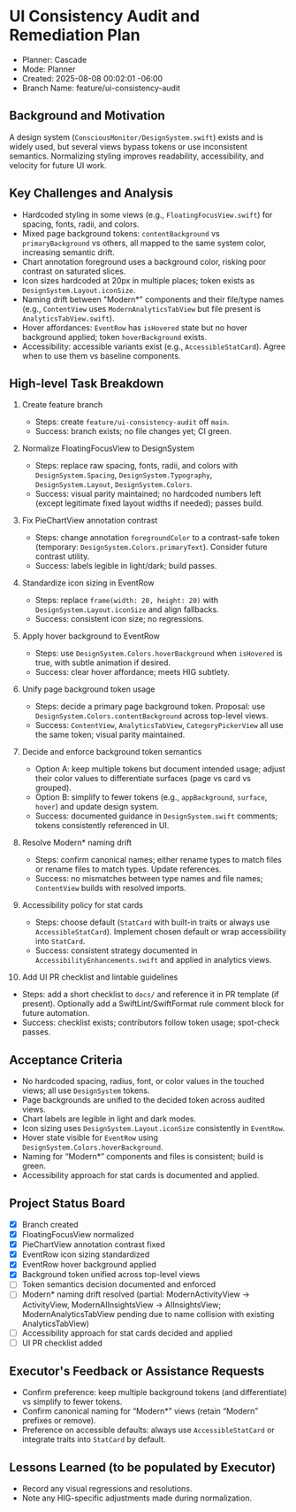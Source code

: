 # UI Consistency Audit and Remediation Plan

- Planner: Cascade
- Mode: Planner
- Created: 2025-08-08 00:02:01 -06:00
- Branch Name: feature/ui-consistency-audit

## Background and Motivation
A design system (`ConsciousMonitor/DesignSystem.swift`) exists and is widely used, but several views bypass tokens or use inconsistent semantics. Normalizing styling improves readability, accessibility, and velocity for future UI work.

## Key Challenges and Analysis
- Hardcoded styling in some views (e.g., `FloatingFocusView.swift`) for spacing, fonts, radii, and colors.
- Mixed page background tokens: `contentBackground` vs `primaryBackground` vs others, all mapped to the same system color, increasing semantic drift.
- Chart annotation foreground uses a background color, risking poor contrast on saturated slices.
- Icon sizes hardcoded at 20px in multiple places; token exists as `DesignSystem.Layout.iconSize`.
- Naming drift between "Modern*" components and their file/type names (e.g., `ContentView` uses `ModernAnalyticsTabView` but file present is `AnalyticsTabView.swift`).
- Hover affordances: `EventRow` has `isHovered` state but no hover background applied; token `hoverBackground` exists.
- Accessibility: accessible variants exist (e.g., `AccessibleStatCard`). Agree when to use them vs baseline components.

## High-level Task Breakdown
1) Create feature branch
   - Steps: create `feature/ui-consistency-audit` off `main`.
   - Success: branch exists; no file changes yet; CI green.

2) Normalize FloatingFocusView to DesignSystem
   - Steps: replace raw spacing, fonts, radii, and colors with `DesignSystem.Spacing`, `DesignSystem.Typography`, `DesignSystem.Layout`, `DesignSystem.Colors`.
   - Success: visual parity maintained; no hardcoded numbers left (except legitimate fixed layout widths if needed); passes build.

3) Fix PieChartView annotation contrast
   - Steps: change annotation `foregroundColor` to a contrast-safe token (temporary: `DesignSystem.Colors.primaryText`). Consider future contrast utility.
   - Success: labels legible in light/dark; build passes.

4) Standardize icon sizing in EventRow
   - Steps: replace `frame(width: 20, height: 20)` with `DesignSystem.Layout.iconSize` and align fallbacks.
   - Success: consistent icon size; no regressions.

5) Apply hover background to EventRow
   - Steps: use `DesignSystem.Colors.hoverBackground` when `isHovered` is true, with subtle animation if desired.
   - Success: clear hover affordance; meets HIG subtlety.

6) Unify page background token usage
   - Steps: decide a primary page background token. Proposal: use `DesignSystem.Colors.contentBackground` across top-level views.
   - Success: `ContentView`, `AnalyticsTabView`, `CategoryPickerView` all use the same token; visual parity maintained.

7) Decide and enforce background token semantics
   - Option A: keep multiple tokens but document intended usage; adjust their color values to differentiate surfaces (page vs card vs grouped).
   - Option B: simplify to fewer tokens (e.g., `appBackground`, `surface`, `hover`) and update design system.
   - Success: documented guidance in `DesignSystem.swift` comments; tokens consistently referenced in UI.

8) Resolve Modern* naming drift
   - Steps: confirm canonical names; either rename types to match files or rename files to match types. Update references.
   - Success: no mismatches between type names and file names; `ContentView` builds with resolved imports.

9) Accessibility policy for stat cards
   - Steps: choose default (`StatCard` with built-in traits or always use `AccessibleStatCard`). Implement chosen default or wrap accessibility into `StatCard`.
   - Success: consistent strategy documented in `AccessibilityEnhancements.swift` and applied in analytics views.

10) Add UI PR checklist and lintable guidelines
   - Steps: add a short checklist to `docs/` and reference it in PR template (if present). Optionally add a SwiftLint/SwiftFormat rule comment block for future automation.
   - Success: checklist exists; contributors follow token usage; spot-check passes.

## Acceptance Criteria
- No hardcoded spacing, radius, font, or color values in the touched views; all use `DesignSystem` tokens.
- Page backgrounds are unified to the decided token across audited views.
- Chart labels are legible in light and dark modes.
- Icon sizing uses `DesignSystem.Layout.iconSize` consistently in `EventRow`.
- Hover state visible for `EventRow` using `DesignSystem.Colors.hoverBackground`.
- Naming for “Modern*” components and files is consistent; build is green.
- Accessibility approach for stat cards is documented and applied.

## Project Status Board
- [x] Branch created
- [x] FloatingFocusView normalized
- [x] PieChartView annotation contrast fixed
- [x] EventRow icon sizing standardized
- [x] EventRow hover background applied
- [x] Background token unified across top-level views
- [ ] Token semantics decision documented and enforced
- [ ] Modern* naming drift resolved (partial: ModernActivityView → ActivityView, ModernAIInsightsView → AIInsightsView; ModernAnalyticsTabView pending due to name collision with existing AnalyticsTabView)
- [ ] Accessibility approach for stat cards decided and applied
- [ ] UI PR checklist added

## Executor's Feedback or Assistance Requests
- Confirm preference: keep multiple background tokens (and differentiate) vs simplify to fewer tokens.
- Confirm canonical naming for “Modern*” views (retain “Modern” prefixes or remove).
- Preference on accessible defaults: always use `AccessibleStatCard` or integrate traits into `StatCard` by default.

## Lessons Learned (to be populated by Executor)
- Record any visual regressions and resolutions.
- Note any HIG-specific adjustments made during normalization.
